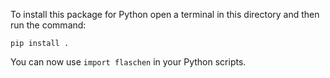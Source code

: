 To install this package for Python open a terminal in this directory and then run the command:
```
pip install .
```
You can now use `import flaschen` in your Python scripts.
